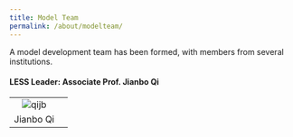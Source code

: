 ```yaml
---
title: Model Team
permalink: /about/modelteam/
---
```


A model development team has been formed, with members from several institutions. 
#### LESS Leader: Associate Prof. Jianbo Qi

|||
|:---:|:---:|
|![qijb](https://github.com/jianboqi/jianboqi.github.io/assets/1770654/3a16762d-3c76-436f-a317-9faf3221b4b3)
|Jianbo Qi|
